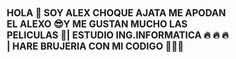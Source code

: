 ## HOLA 👋 SOY ALEX CHOQUE AJATA ME APODAN EL ALEXO 😎Y ME GUSTAN MUCHO LAS PELICULAS 🎥| ESTUDIO ING.INFORMATICA 🔥 🔥 🔥 | HARE BRUJERIA CON MI CODIGO 🐳🐳🐳
<!--
**Alex-Choque/Alex-Choque** is a ✨ _special_ ✨ repository because its `README.md` (this file) appears on your GitHub profile.

Here are some ideas to get you started:

- 🔭 I’m currently working on ...
- 🌱 I’m currently learning ...
- 👯 I’m looking to collaborate on ...
- 🤔 I’m looking for help with ...
- 💬 Ask me about ...
- 📫 How to reach me: ...
- 😄 Pronouns: ...
- ⚡ Fun fact: ...
-->

